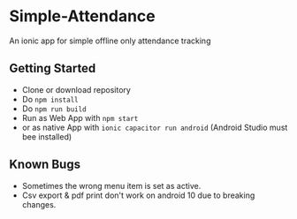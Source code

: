 # Simple-Attendance
An ionic app for simple offline only attendance tracking

## Getting Started
* Clone or download repository
* Do `npm install`
* Do `npm run build` 
* Run as Web App with `npm start`
* or as native App with `ionic capacitor run android` (Android Studio must bee installed)

## Known Bugs
* Sometimes the wrong menu item is set as active.
* Csv export & pdf print don't work on android 10 due to breaking changes.
